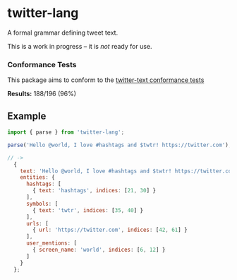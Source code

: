 # twitter-lang

A formal grammar defining tweet text.

This is a work in progress – it is *not* ready for use. 

### Conformance Tests
This package aims to conform to the [twitter-text conformance tests](https://github.com/twitter/twitter-text/tree/2143a72d3da6bca49dc2f6d5c2df7d539d191cab/conformance)

**Results:** 188/196 (96%)

## Example

```javascript
import { parse } from 'twitter-lang';

parse('Hello @world, I love #hashtags and $twtr! https://twitter.com');

// ->
  {
    text: 'Hello @world, I love #hashtags and $twtr! https://twitter.com',
    entities: {
      hashtags: [
        { text: 'hashtags', indices: [21, 30] }
      ],
      symbols: [
        { text: 'twtr', indices: [35, 40] }
      ],
      urls: [
        { url: 'https://twitter.com', indices: [42, 61] }
      ],
      user_mentions: [
        { screen_name: 'world', indices: [6, 12] }
      ]
    }
  };

```
